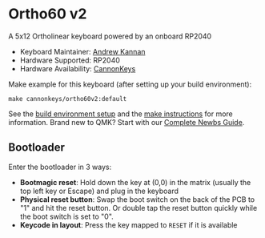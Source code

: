 # Ortho60 v2

A 5x12 Ortholinear keyboard powered by an onboard RP2040

* Keyboard Maintainer: [Andrew Kannan](https://github.com/awkannan1)
* Hardware Supported: RP2040
* Hardware Availability: [CannonKeys](https://cannonkeys.com)

Make example for this keyboard (after setting up your build environment):

    make cannonkeys/ortho60v2:default

See the [build environment setup](https://docs.qmk.fm/#/getting_started_build_tools) and the [make instructions](https://docs.qmk.fm/#/getting_started_make_guide) for more information. Brand new to QMK? Start with our [Complete Newbs Guide](https://docs.qmk.fm/#/newbs).


## Bootloader

Enter the bootloader in 3 ways:

* **Bootmagic reset**: Hold down the key at (0,0) in the matrix (usually the top left key or Escape) and plug in the keyboard
* **Physical reset button**: Swap the boot switch on the back of the PCB to "1" and hit the reset button. Or double tap the reset button quickly while the boot switch is set to "0".
* **Keycode in layout**: Press the key mapped to `RESET` if it is available
